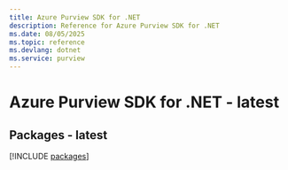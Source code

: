 ```yaml
---
title: Azure Purview SDK for .NET
description: Reference for Azure Purview SDK for .NET
ms.date: 08/05/2025
ms.topic: reference
ms.devlang: dotnet
ms.service: purview
---
```

# Azure Purview SDK for .NET - latest
## Packages - latest
[!INCLUDE [packages](purview-index.md)]